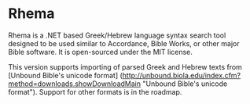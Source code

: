 # Rhema

Rhema is a .NET based Greek/Hebrew language syntax search tool designed to be used similar to Accordance, Bible Works, or other major Bible software. It is open-sourced under the MIT license.

This version supports importing of parsed Greek and Hebrew texts from [Unbound Bible's unicode format] (http://unbound.biola.edu/index.cfm?method=downloads.showDownloadMain "Unbound Bible's unicode format"). Support for other formats is in the roadmap.
